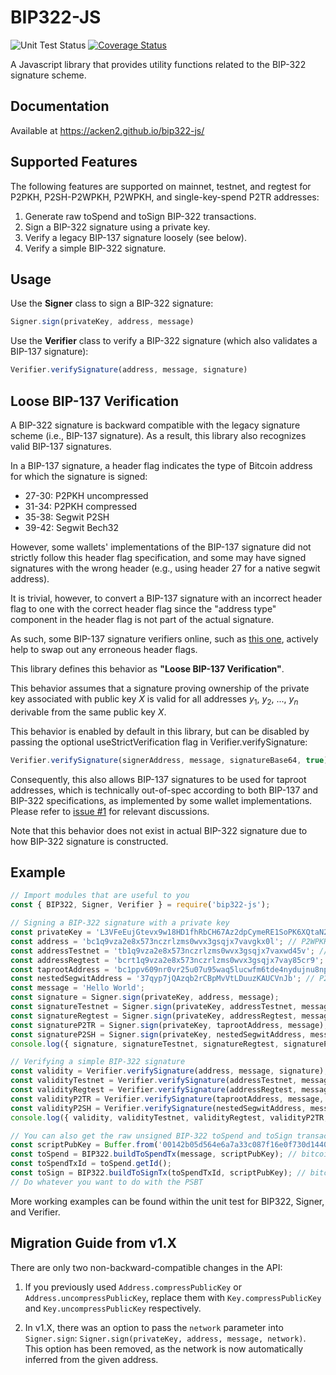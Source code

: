 # BIP322-JS

![Unit Test Status](https://github.com/ACken2/bip322-js/actions/workflows/unit_test.yml/badge.svg)
[![Coverage Status](https://coveralls.io/repos/github/ACken2/bip322-js/badge.svg?branch=main)](https://coveralls.io/github/ACken2/bip322-js?branch=main)

A Javascript library that provides utility functions related to the BIP-322 signature scheme.

## Documentation

Available at https://acken2.github.io/bip322-js/

## Supported Features

The following features are supported on mainnet, testnet, and regtest 
for P2PKH, P2SH-P2WPKH, P2WPKH, and single-key-spend P2TR addresses:

1. Generate raw toSpend and toSign BIP-322 transactions.
2. Sign a BIP-322 signature using a private key.
3. Verify a legacy BIP-137 signature loosely (see below).
4. Verify a simple BIP-322 signature.

## Usage

Use the **Signer** class to sign a BIP-322 signature:
```js
Signer.sign(privateKey, address, message)
```

Use the **Verifier** class to verify a BIP-322 signature (which also validates a BIP-137 signature):
```js
Verifier.verifySignature(address, message, signature)
```

## Loose BIP-137 Verification

A BIP-322 signature is backward compatible with the legacy signature scheme (i.e., BIP-137 signature). 
As a result, this library also recognizes valid BIP-137 signatures.

In a BIP-137 signature, a header flag indicates the type of Bitcoin address for which the signature is signed:
- 27-30: P2PKH uncompressed
- 31-34: P2PKH compressed
- 35-38: Segwit P2SH
- 39-42: Segwit Bech32

However, some wallets' implementations of the BIP-137 signature did not strictly follow this header flag specification, 
and some may have signed signatures with the wrong header (e.g., using header 27 for a native segwit address).

It is trivial, however, to convert a BIP-137 signature with an incorrect header flag to one with the correct header 
flag since the "address type" component in the header flag is not part of the actual signature.

As such, some BIP-137 signature verifiers online, such as [this one](https://www.verifybitcoinmessage.com/), 
actively help to swap out any erroneous header flags.

This library defines this behavior as **"Loose BIP-137 Verification"**.

This behavior assumes that a signature proving ownership of the private key associated with public key $X$ 
is valid for all addresses $y_1$, $y_2$, ..., $y_n$ derivable from the same public key $X$.

This behavior is enabled by default in this library, but can be disabled by passing the 
optional useStrictVerification flag in Verifier.verifySignature:

```js
Verifier.verifySignature(signerAddress, message, signatureBase64, true)
```

Consequently, this also allows BIP-137 signatures to be used for taproot addresses, which is technically out-of-spec 
according to both BIP-137 and BIP-322 specifications, as implemented by some wallet implementations. 
Please refer to [issue #1](https://github.com/ACken2/bip322-js/issues/1) for relevant discussions.

Note that this behavior does not exist in actual BIP-322 signature due to how BIP-322 signature is constructed.

## Example

```js
// Import modules that are useful to you
const { BIP322, Signer, Verifier } = require('bip322-js');

// Signing a BIP-322 signature with a private key
const privateKey = 'L3VFeEujGtevx9w18HD1fhRbCH67Az2dpCymeRE1SoPK6XQtaN2k';
const address = 'bc1q9vza2e8x573nczrlzms0wvx3gsqjx7vavgkx0l'; // P2WPKH address
const addressTestnet = 'tb1q9vza2e8x573nczrlzms0wvx3gsqjx7vaxwd45v'; // Equivalent testnet address
const addressRegtest = 'bcrt1q9vza2e8x573nczrlzms0wvx3gsqjx7vay85cr9'; // Equivalent regtest address
const taprootAddress = 'bc1ppv609nr0vr25u07u95waq5lucwfm6tde4nydujnu8npg4q75mr5sxq8lt3'; // P2TR address
const nestedSegwitAddress = '37qyp7jQAzqb2rCBpMvVtLDuuzKAUCVnJb'; // P2SH-P2WPKH address
const message = 'Hello World';
const signature = Signer.sign(privateKey, address, message);
const signatureTestnet = Signer.sign(privateKey, addressTestnet, message); // Wworks with testnet address
const signatureRegtest = Signer.sign(privateKey, addressRegtest, message); // And regtest address
const signatureP2TR = Signer.sign(privateKey, taprootAddress, message); // Also works with P2TR address
const signatureP2SH = Signer.sign(privateKey, nestedSegwitAddress, message); // And P2SH-P2WPKH address
console.log({ signature, signatureTestnet, signatureRegtest, signatureP2TR, signatureP2SH });

// Verifying a simple BIP-322 signature
const validity = Verifier.verifySignature(address, message, signature);
const validityTestnet = Verifier.verifySignature(addressTestnet, message, signatureTestnet); // Works with testnet address
const validityRegtest = Verifier.verifySignature(addressRegtest, message, signatureRegtest); // And regtest address
const validityP2TR = Verifier.verifySignature(taprootAddress, message, signatureP2TR); // Also works with P2TR address
const validityP2SH = Verifier.verifySignature(nestedSegwitAddress, message, signatureP2SH); // And P2SH-P2WPKH address
console.log({ validity, validityTestnet, validityRegtest, validityP2TR, validityP2SH }); // True

// You can also get the raw unsigned BIP-322 toSpend and toSign transaction directly
const scriptPubKey = Buffer.from('00142b05d564e6a7a33c087f16e0f730d1440123799d', 'hex');
const toSpend = BIP322.buildToSpendTx(message, scriptPubKey); // bitcoin.Transaction
const toSpendTxId = toSpend.getId();
const toSign = BIP322.buildToSignTx(toSpendTxId, scriptPubKey); // bitcoin.Psbt
// Do whatever you want to do with the PSBT
```

More working examples can be found within the unit test for BIP322, Signer, and Verifier.

## Migration Guide from v1.X

There are only two non-backward-compatible changes in the API:

1. If you previously used `Address.compressPublicKey` or `Address.uncompressPublicKey`, 
replace them with `Key.compressPublicKey` and `Key.uncompressPublicKey` respectively.

2. In v1.X, there was an option to pass the `network` parameter into `Signer.sign`: `Signer.sign(privateKey, address, message, network)`. 
This option has been removed, as the network is now automatically inferred from the given address.
